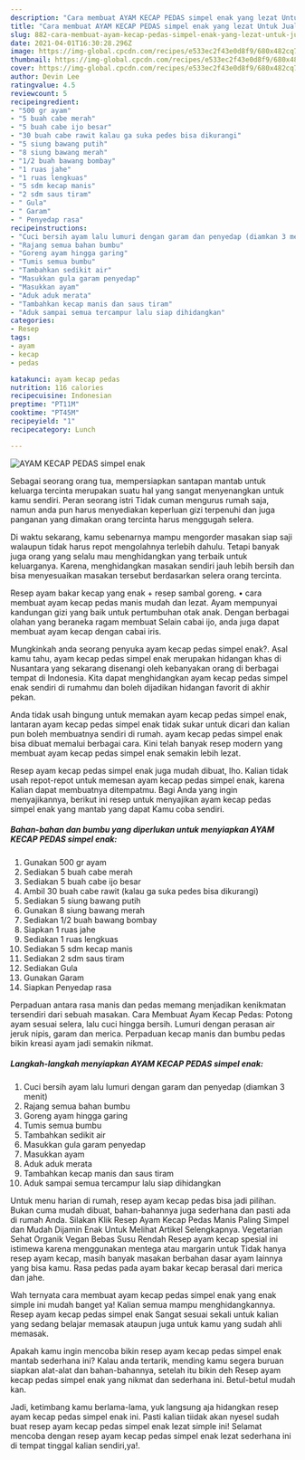 ```yaml
---
description: "Cara membuat AYAM KECAP PEDAS simpel enak yang lezat Untuk Jualan"
title: "Cara membuat AYAM KECAP PEDAS simpel enak yang lezat Untuk Jualan"
slug: 882-cara-membuat-ayam-kecap-pedas-simpel-enak-yang-lezat-untuk-jualan
date: 2021-04-01T16:30:28.296Z
image: https://img-global.cpcdn.com/recipes/e533ec2f43e0d8f9/680x482cq70/ayam-kecap-pedas-simpel-enak-foto-resep-utama.jpg
thumbnail: https://img-global.cpcdn.com/recipes/e533ec2f43e0d8f9/680x482cq70/ayam-kecap-pedas-simpel-enak-foto-resep-utama.jpg
cover: https://img-global.cpcdn.com/recipes/e533ec2f43e0d8f9/680x482cq70/ayam-kecap-pedas-simpel-enak-foto-resep-utama.jpg
author: Devin Lee
ratingvalue: 4.5
reviewcount: 5
recipeingredient:
- "500 gr ayam"
- "5 buah cabe merah"
- "5 buah cabe ijo besar"
- "30 buah cabe rawit kalau ga suka pedes bisa dikurangi"
- "5 siung bawang putih"
- "8 siung bawang merah"
- "1/2 buah bawang bombay"
- "1 ruas jahe"
- "1 ruas lengkuas"
- "5 sdm kecap manis"
- "2 sdm saus tiram"
- " Gula"
- " Garam"
- " Penyedap rasa"
recipeinstructions:
- "Cuci bersih ayam lalu lumuri dengan garam dan penyedap (diamkan 3 menit)"
- "Rajang semua bahan bumbu"
- "Goreng ayam hingga garing"
- "Tumis semua bumbu"
- "Tambahkan sedikit air"
- "Masukkan gula garam penyedap"
- "Masukkan ayam"
- "Aduk aduk merata"
- "Tambahkan kecap manis dan saus tiram"
- "Aduk sampai semua tercampur lalu siap dihidangkan"
categories:
- Resep
tags:
- ayam
- kecap
- pedas

katakunci: ayam kecap pedas 
nutrition: 116 calories
recipecuisine: Indonesian
preptime: "PT11M"
cooktime: "PT45M"
recipeyield: "1"
recipecategory: Lunch

---
```



![AYAM KECAP PEDAS simpel enak](https://img-global.cpcdn.com/recipes/e533ec2f43e0d8f9/680x482cq70/ayam-kecap-pedas-simpel-enak-foto-resep-utama.jpg)

Sebagai seorang orang tua, mempersiapkan santapan mantab untuk keluarga tercinta merupakan suatu hal yang sangat menyenangkan untuk kamu sendiri. Peran seorang istri Tidak cuman mengurus rumah saja, namun anda pun harus menyediakan keperluan gizi terpenuhi dan juga panganan yang dimakan orang tercinta harus menggugah selera.

Di waktu  sekarang, kamu sebenarnya mampu mengorder masakan siap saji walaupun tidak harus repot mengolahnya terlebih dahulu. Tetapi banyak juga orang yang selalu mau menghidangkan yang terbaik untuk keluarganya. Karena, menghidangkan masakan sendiri jauh lebih bersih dan bisa menyesuaikan masakan tersebut berdasarkan selera orang tercinta. 

Resep ayam bakar kecap yang enak + resep sambal goreng. • cara membuat ayam kecap pedas manis mudah dan lezat. Ayam mempunyai kandungan gizi yang baik untuk pertumbuhan otak anak. Dengan berbagai olahan yang beraneka ragam membuat Selain cabai ijo, anda juga dapat membuat ayam kecap dengan cabai iris.

Mungkinkah anda seorang penyuka ayam kecap pedas simpel enak?. Asal kamu tahu, ayam kecap pedas simpel enak merupakan hidangan khas di Nusantara yang sekarang disenangi oleh kebanyakan orang di berbagai tempat di Indonesia. Kita dapat menghidangkan ayam kecap pedas simpel enak sendiri di rumahmu dan boleh dijadikan hidangan favorit di akhir pekan.

Anda tidak usah bingung untuk memakan ayam kecap pedas simpel enak, lantaran ayam kecap pedas simpel enak tidak sukar untuk dicari dan kalian pun boleh membuatnya sendiri di rumah. ayam kecap pedas simpel enak bisa dibuat memalui berbagai cara. Kini telah banyak resep modern yang membuat ayam kecap pedas simpel enak semakin lebih lezat.

Resep ayam kecap pedas simpel enak juga mudah dibuat, lho. Kalian tidak usah repot-repot untuk memesan ayam kecap pedas simpel enak, karena Kalian dapat membuatnya ditempatmu. Bagi Anda yang ingin menyajikannya, berikut ini resep untuk menyajikan ayam kecap pedas simpel enak yang mantab yang dapat Kamu coba sendiri.

<!--inarticleads1-->

##### Bahan-bahan dan bumbu yang diperlukan untuk menyiapkan AYAM KECAP PEDAS simpel enak:

1. Gunakan 500 gr ayam
1. Sediakan 5 buah cabe merah
1. Sediakan 5 buah cabe ijo besar
1. Ambil 30 buah cabe rawit (kalau ga suka pedes bisa dikurangi)
1. Sediakan 5 siung bawang putih
1. Gunakan 8 siung bawang merah
1. Sediakan 1/2 buah bawang bombay
1. Siapkan 1 ruas jahe
1. Sediakan 1 ruas lengkuas
1. Sediakan 5 sdm kecap manis
1. Sediakan 2 sdm saus tiram
1. Sediakan  Gula
1. Gunakan  Garam
1. Siapkan  Penyedap rasa


Perpaduan antara rasa manis dan pedas memang menjadikan kenikmatan tersendiri dari sebuah masakan. Cara Membuat Ayam Kecap Pedas: Potong ayam sesuai selera, lalu cuci hingga bersih. Lumuri dengan perasan air jeruk nipis, garam dan merica. Perpaduan kecap manis dan bumbu pedas bikin kreasi ayam jadi semakin nikmat. 

<!--inarticleads2-->

##### Langkah-langkah menyiapkan AYAM KECAP PEDAS simpel enak:

1. Cuci bersih ayam lalu lumuri dengan garam dan penyedap (diamkan 3 menit)
1. Rajang semua bahan bumbu
1. Goreng ayam hingga garing
1. Tumis semua bumbu
1. Tambahkan sedikit air
1. Masukkan gula garam penyedap
1. Masukkan ayam
1. Aduk aduk merata
1. Tambahkan kecap manis dan saus tiram
1. Aduk sampai semua tercampur lalu siap dihidangkan


Untuk menu harian di rumah, resep ayam kecap pedas bisa jadi pilihan. Bukan cuma mudah dibuat, bahan-bahannya juga sederhana dan pasti ada di rumah Anda. Silakan Klik Resep Ayam Kecap Pedas Manis Paling Simpel dan Mudah Dijamin Enak Untuk Melihat Artikel Selengkapnya. Vegetarian Sehat Organik Vegan Bebas Susu Rendah Resep ayam kecap spesial ini istimewa karena menggunakan mentega atau margarin untuk Tidak hanya resep ayam kecap, masih banyak masakan berbahan dasar ayam lainnya yang bisa kamu. Rasa pedas pada ayam bakar kecap berasal dari merica dan jahe. 

Wah ternyata cara membuat ayam kecap pedas simpel enak yang enak simple ini mudah banget ya! Kalian semua mampu menghidangkannya. Resep ayam kecap pedas simpel enak Sangat sesuai sekali untuk kalian yang sedang belajar memasak ataupun juga untuk kamu yang sudah ahli memasak.

Apakah kamu ingin mencoba bikin resep ayam kecap pedas simpel enak mantab sederhana ini? Kalau anda tertarik, mending kamu segera buruan siapkan alat-alat dan bahan-bahannya, setelah itu bikin deh Resep ayam kecap pedas simpel enak yang nikmat dan sederhana ini. Betul-betul mudah kan. 

Jadi, ketimbang kamu berlama-lama, yuk langsung aja hidangkan resep ayam kecap pedas simpel enak ini. Pasti kalian tiidak akan nyesel sudah buat resep ayam kecap pedas simpel enak lezat simple ini! Selamat mencoba dengan resep ayam kecap pedas simpel enak lezat sederhana ini di tempat tinggal kalian sendiri,ya!.

